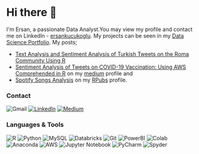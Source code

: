 # Hi there 👋
I'm Ersan, a passionate Data Analyst.You may view my profile and contact me on LinkedIn - [ersankucukoglu](https://www.linkedin.com/in/ersankucukoglu/). 
My projects can be seen in my [Data Science Portfolio](https://ersan-kucukoglu.github.io/ErsanKucukoglu.github.io/). 
My posts; 
- [Text Analysis and Sentiment Analysis of Turkish Tweets on the Roma Community Using R](https://medium.com/@ersan.kucukoglu41/text-analysis-and-sentiment-analysis-of-turkish-tweets-on-the-roma-community-using-r-9aef6f27189a)
- [Sentiment Analysis of Tweets on COVID-19 Vaccination: Using AWS Comprehended in R](https://medium.com/@ersan.kucukoglu41/sentiment-analysis-of-tweets-on-covid-19-vaccination-using-aws-comprehended-in-r-b708fcbda4e6) on my [medium](https://medium.com/@ersan.kucukoglu41) profile and 
- [Spotify Songs Analysis](https://rpubs.com/ersan_kucukoglu/spotify_songs) on my [RPubs](https://rpubs.com/ersan_kucukoglu) profile.
### Contact
![Gmail](https://img.shields.io/badge/Gmail-D14836?style=for-the-badge&logo=gmail&logoColor=white)
[![LinkedIn](https://img.shields.io/badge/linkedin-%230077B5.svg?style=for-the-badge&logo=linkedin&logoColor=white)](https://www.linkedin.com/in/ersankucukoglu/)
[![Medium](https://img.shields.io/badge/Medium-12100E?style=for-the-badge&logo=medium&logoColor=white)](https://medium.com/@ersan.kucukoglu41)

### Languages & Tools
![R](https://img.shields.io/badge/R-276DC3?style=for-the-badge&logo=r&logoColor=white)
![Python](https://img.shields.io/badge/python-3670A0?style=for-the-badge&logo=python&logoColor=ffdd54)
![MySQL](https://img.shields.io/badge/mysql-%2300f.svg?style=for-the-badge&logo=mysql&logoColor=white)
![Databricks](https://img.shields.io/badge/Databricks-FF3621?style=for-the-badge&logo=Databricks&logoColor=white)
![Git](https://img.shields.io/badge/git-%23F05033.svg?style=for-the-badge&logo=git&logoColor=white)
![PowerBI](https://img.shields.io/badge/PowerBI-F2C811?style=for-the-badge&logo=Power%20BI&logoColor=white)
![Colab](https://img.shields.io/badge/Colab-F9AB00?style=for-the-badge&logo=googlecolab&color=525252)
![Anaconda](https://img.shields.io/badge/Anaconda-%2344A833.svg?style=for-the-badge&logo=anaconda&logoColor=white)
![AWS](https://img.shields.io/badge/AWS-%23FF9900.svg?style=for-the-badge&logo=amazon-aws&logoColor=white)
![Jupyter Notebook](https://img.shields.io/badge/jupyter-%23FA0F00.svg?style=for-the-badge&logo=jupyter&logoColor=white)
![PyCharm](https://img.shields.io/badge/pycharm-143?style=for-the-badge&logo=pycharm&logoColor=black&color=black&labelColor=green)
![Spyder](https://img.shields.io/badge/Spyder-838485?style=for-the-badge&logo=spyder%20ide&logoColor=maroon)






